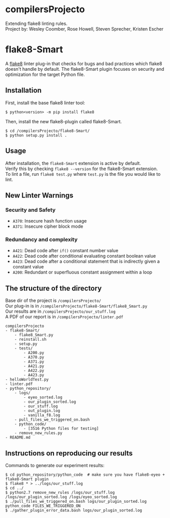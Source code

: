 # compilersProjecto
Extending flake8 linting rules.  
Project by: Wesley Coomber, Rose Howell, Steven Sprecher, Kristen Escher

# flake8-Smart

A [flake8](https://flake8.readthedocs.io) linter plug-in that checks for bugs and bad practices which flake8 doesn't
handle by default. The flake8-Smart plugin focuses on security and optimization
for the target Python file.

## Installation
First, install the base flake8 linter tool:
```
$ python<version> -m pip install flake8
```

Then, install the new flake8-plugin called flake8-Smart.

```
$ cd /compilersProjecto/flake8-Smart/
$ python setup.py install .
```

## Usage

After installation, the `flake8-Smart` extension is active by default.  
Verify this by checking `flake8 --version` for the flake8-Smart extension.  
To lint a file, run `flake8 test.py` where `test.py` is the file you would like to lint.  

## New Linter Warnings

### Security and Safety

* `A370`: Insecure hash function usage
* `A371`: Insecure cipher block mode

### Redundancy and complexity

* `A421`: Dead code after `if()` constant number value
* `A422`: Dead code after conditional evaluating constant boolean value
* `A423`: Dead code after a conditional statement that is indirectly given a constant value
* `A200`: Redundant or superfluous constant assignment within a loop


## The structure of the directory

Base dir of the project is `/compilersProjecto/`  
Our plug-in is in `/compilersProjecto/flake8-Smart/flake8_Smart.py`  
Our results are in `/compilersProjecto/our_stuff.log`  
A PDF of our report is in `/compilersProjecto/linter.pdf`  

```
compilersProjecto
- flake8-Smart/
    - flake8_Smart.py
    - reinstall.sh
    - setup.py
    - tests/
        - A200.py
        - A370.py
        - A371.py
        - A421.py
        - A422.py
        - A423.py
- helloWorldTest.py
- linter.pdf
- python_repository/
    - logs/
        - eyeo_sorted.log
        - our_plugin_sorted.log
        - our_stuff.log
        - out_plugin.log
        - vanilla_f8.log
    - pull_files_we_triggered_on.bash
    - python_code/
        - [3516 Python files for testing]
    - remove_new_rules.py
- README.md
```

## Instructions on reproducing our results

Commands to generate our experiment results:
```
$ cd python_repository/python_code  # make sure you have flake8-eyeo + flake8-Smart plugin 
$ flake8 * > ../logs/our_stuff.log
$ cd ../
$ python2.7 remove_new_rules /logs/our_stuff.log /logs/our_plugin_sorted.log /logs/eyeo_sorted.log
$ ./pull_files_we_triggered_on.bash logs/our_plugin_sorted.log python_code FILES_WE_TRIGGERED_ON
$ ./gather_plugin_error_data.bash logs/our_plugin_sorted.log
```
